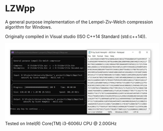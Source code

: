 # LZWpp
A general purpose implementation of the Lempel-Ziv-Welch compression algorithm for Windows. 

Originally compiled in Visual studio (ISO C++14 Standard (std:c++14)).


![Project demo](Project-demo.jpg)
Tested on Intel(R) Core(TM) i3-6006U CPU @ 2.00GHz
